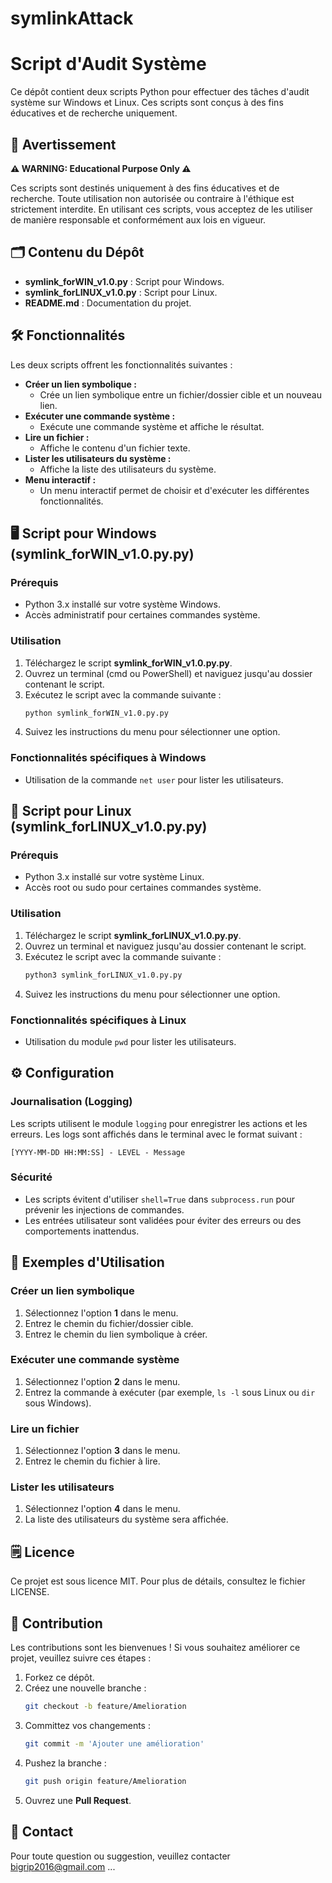 # symlinkAttack
# Script d'Audit Système

Ce dépôt contient deux scripts Python pour effectuer des tâches d'audit système sur Windows et Linux. Ces scripts sont conçus à des fins éducatives et de recherche uniquement.

## 📜 Avertissement

**⚠️ WARNING: Educational Purpose Only ⚠️**

Ces scripts sont destinés uniquement à des fins éducatives et de recherche. Toute utilisation non autorisée ou contraire à l'éthique est strictement interdite. En utilisant ces scripts, vous acceptez de les utiliser de manière responsable et conformément aux lois en vigueur.

## 🗂 Contenu du Dépôt

- **symlink_forWIN_v1.0.py** : Script pour Windows.
- **symlink_forLINUX_v1.0.py** : Script pour Linux.
- **README.md** : Documentation du projet.

## 🛠️ Fonctionnalités

Les deux scripts offrent les fonctionnalités suivantes :

- **Créer un lien symbolique :**
  - Crée un lien symbolique entre un fichier/dossier cible et un nouveau lien.
- **Exécuter une commande système :**
  - Exécute une commande système et affiche le résultat.
- **Lire un fichier :**
  - Affiche le contenu d'un fichier texte.
- **Lister les utilisateurs du système :**
  - Affiche la liste des utilisateurs du système.
- **Menu interactif :**
  - Un menu interactif permet de choisir et d'exécuter les différentes fonctionnalités.

## 🖥️ Script pour Windows (symlink_forWIN_v1.0.py.py)

### Prérequis

- Python 3.x installé sur votre système Windows.
- Accès administratif pour certaines commandes système.

### Utilisation

1. Téléchargez le script **symlink_forWIN_v1.0.py.py**.
2. Ouvrez un terminal (cmd ou PowerShell) et naviguez jusqu'au dossier contenant le script.
3. Exécutez le script avec la commande suivante :
   ```bash
   python symlink_forWIN_v1.0.py.py
   ```
4. Suivez les instructions du menu pour sélectionner une option.

### Fonctionnalités spécifiques à Windows

- Utilisation de la commande `net user` pour lister les utilisateurs.

## 🔷 Script pour Linux (symlink_forLINUX_v1.0.py.py)

### Prérequis

- Python 3.x installé sur votre système Linux.
- Accès root ou sudo pour certaines commandes système.

### Utilisation

1. Téléchargez le script **symlink_forLINUX_v1.0.py.py**.
2. Ouvrez un terminal et naviguez jusqu'au dossier contenant le script.
3. Exécutez le script avec la commande suivante :
   ```bash
   python3 symlink_forLINUX_v1.0.py.py
   ```
4. Suivez les instructions du menu pour sélectionner une option.

### Fonctionnalités spécifiques à Linux

- Utilisation du module `pwd` pour lister les utilisateurs.

## ⚙️ Configuration

### Journalisation (Logging)

Les scripts utilisent le module `logging` pour enregistrer les actions et les erreurs. Les logs sont affichés dans le terminal avec le format suivant :

```
[YYYY-MM-DD HH:MM:SS] - LEVEL - Message
```

### Sécurité

- Les scripts évitent d'utiliser `shell=True` dans `subprocess.run` pour prévenir les injections de commandes.
- Les entrées utilisateur sont validées pour éviter des erreurs ou des comportements inattendus.

## 🚀 Exemples d'Utilisation

### Créer un lien symbolique

1. Sélectionnez l'option **1** dans le menu.
2. Entrez le chemin du fichier/dossier cible.
3. Entrez le chemin du lien symbolique à créer.

### Exécuter une commande système

1. Sélectionnez l'option **2** dans le menu.
2. Entrez la commande à exécuter (par exemple, `ls -l` sous Linux ou `dir` sous Windows).

### Lire un fichier

1. Sélectionnez l'option **3** dans le menu.
2. Entrez le chemin du fichier à lire.

### Lister les utilisateurs

1. Sélectionnez l'option **4** dans le menu.
2. La liste des utilisateurs du système sera affichée.

## 🗒 Licence

Ce projet est sous licence MIT. Pour plus de détails, consultez le fichier LICENSE.

## 🙏 Contribution

Les contributions sont les bienvenues ! Si vous souhaitez améliorer ce projet, veuillez suivre ces étapes :

1. Forkez ce dépôt.
2. Créez une nouvelle branche :
   ```bash
   git checkout -b feature/Amelioration
   ```
3. Committez vos changements :
   ```bash
   git commit -m 'Ajouter une amélioration'
   ```
4. Pushez la branche :
   ```bash
   git push origin feature/Amelioration
   ```
5. Ouvrez une **Pull Request**.

## 📧 Contact

Pour toute question ou suggestion, veuillez contacter bigrip2016@gmail.com ...

